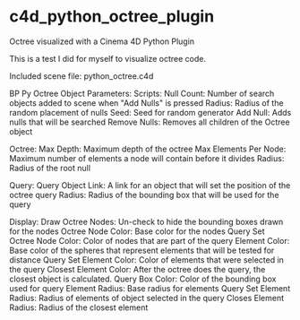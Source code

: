 # c4d_python_octree_plugin
Octree visualized with a Cinema 4D Python Plugin

This is a test I did for myself to visualize octree code.


Included scene file: python_octree.c4d

BP Py Octree Object
Parameters:
Scripts:
    Null Count: Number of search objects added to scene when "Add Nulls" is pressed
    Radius: Radius of the random placement of nulls
    Seed: Seed for random generator
    Add Null: Adds nulls that will be searched
    Remove Nulls: Removes all children of the Octree object

Octree:
    Max Depth: Maximum depth of the octree
    Max Elements Per Node: Maximum number of elements a node will contain before it divides
    Radius: Radius of the root null

Query:
    Query Object Link: A link for an object that will set the position of the octree query
    Radius: Radius of the bounding box that will be used for the query

Display:
    Draw Octree Nodes: Un-check to hide the bounding boxes drawn for the nodes
    Octree Node Color: Base color for the nodes
    Query Set Octree Node Color: Color of nodes that are part of the query
    Element Color: Base color of the spheres that represent elements that will be tested for distance
    Query Set Element Color: Color of elements that were selected in the query
    Closest Element Color: After the octree does the query, the closest object is calculated.
    Query Box Color: Color of the bounding box used for query
    Element Radius: Base radius for elements
    Query Set Element Radius: Radius of elements of object selected in the query
    Closes Element Radius: Radius of the closest element

